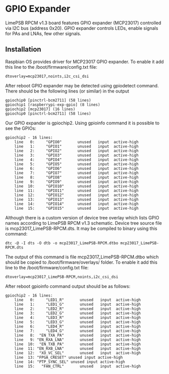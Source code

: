 # GPIO Expander

LimePSB RPCM v1.3 board features GPIO expander (MCP23017) controlled via I2C bus (address 0x20). GPIO expander controls LEDs, enable signals for PAs and LNAs, few other signals.

## Installation

Raspbian OS provides driver for MCP23017 GPIO expander. To enable it add this line to the /boot/firmware/config.txt file:

```
dtoverlay=mcp23017,noints,i2c_csi_dsi
```

After reboot GPIO expander may be detected using gpiodetect command. There should be the following lines (or similar) in the output

```
gpiochip0 [pinctrl-bcm2711] (58 lines)
gpiochip1 [raspberrypi-exp-gpio] (8 lines)
gpiochip2 [mcp23017] (16 lines)
gpiochip0 [pinctrl-bcm2711] (58 lines)
```

Our GPIO expander is gpiochip2. Using gpioinfo command it is possible to see the GPIOs:

```
gpiochip2 - 16 lines:
	line   0:     "GPIO0"       unused   input  active-high 
	line   1:     "GPIO1"       unused   input  active-high 
	line   2:     "GPIO2"       unused   input  active-high 
	line   3:     "GPIO3"       unused   input  active-high 
	line   4:     "GPIO4"       unused   input  active-high 
	line   5:     "GPIO5"       unused   input  active-high 
	line   6:     "GPIO6"       unused   input  active-high 
	line   7:     "GPIO7"       unused   input  active-high 
	line   8:     "GPIO8"       unused   input  active-high 
	line   9:     "GPIO9"       unused   input  active-high 
	line  10:     "GPIO10"      unused   input  active-high 
	line  11:     "GPIO11"      unused   input  active-high 
	line  12:     "GPIO12"      unused   input  active-high 
	line  13:     "GPIO13"      unused   input  active-high 
	line  14:     "GPIO14"      unused   input  active-high 
	line  15:     "GPIO15"      unused   input  active-high 
```

Although there is a custom version of device tree overlay which lists GPIO names according to LimePSB RPCM v1.3 schematic. Device tree source file is mcp23017_LimePSB-RPCM.dts. It may be compiled to binary using this command:

```
dtc -@ -I dts -O dtb -o mcp23017_LimePSB-RPCM.dtbo mcp23017_LimePSB-RPCM.dts
```

The output of this command is file mcp23017_LimePSB-RPCM.dtbo which should be copied to /boot/firmware/overlays/ folder. To enable it add this line to the /boot/firmware/config.txt file:

```
dtoverlay=mcp23017_LimePSB-RPCM,noints,i2c_csi_dsi
```

After reboot gpioinfo command output should be as follows:

```
gpiochip2 - 16 lines:
	line   0:     "LED1_R"       unused   input  active-high 
	line   1:     "LED1_G"       unused   input  active-high 
	line   2:     "LED2_R"       unused   input  active-high 
	line   3:     "LED2_G"       unused   input  active-high 
	line   4:     "LED3_R"       unused   input  active-high 
	line   5:     "LED3_G"       unused   input  active-high 
	line   6:     "LED4_R"       unused   input  active-high 
	line   7:     "LED4_G"       unused   input  active-high 
	line   8:  "EN_TXA_PA"       unused   input  active-high 
	line   9: "EN_RXA_LNA"       unused   input  active-high 
	line  10:  "EN_TXB_PA"       unused   input  active-high 
	line  11: "EN_RXB_LNA"       unused   input  active-high 
	line  12:  "XO_VC_SEL"       unused   input  active-high 
	line  13: "FPGA_CRESET" unused input active-high 
	line  14: "PTP_SYNC_SEL" unused input active-high 
	line  15:   "FAN_CTRL"       unused   input  active-high 
```
